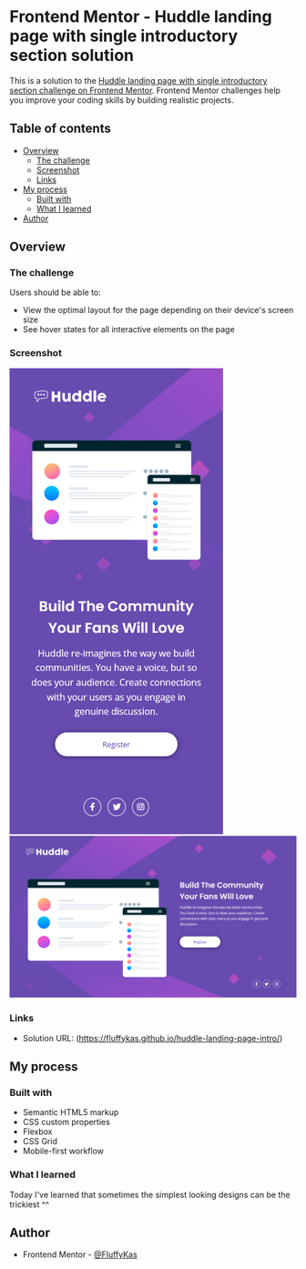 # Frontend Mentor - Huddle landing page with single introductory section solution

This is a solution to the [Huddle landing page with single introductory section challenge on Frontend Mentor](https://www.frontendmentor.io/challenges/huddle-landing-page-with-a-single-introductory-section-B_2Wvxgi0). Frontend Mentor challenges help you improve your coding skills by building realistic projects. 

## Table of contents

- [Overview](#overview)
  - [The challenge](#the-challenge)
  - [Screenshot](#screenshot)
  - [Links](#links)
- [My process](#my-process)
  - [Built with](#built-with)
  - [What I learned](#what-i-learned)
- [Author](#author)

## Overview

### The challenge

Users should be able to:

- View the optimal layout for the page depending on their device's screen size
- See hover states for all interactive elements on the page

### Screenshot

![](./screenshots/huddle-landing-page-intro-mobile.png)
![](./screenshots/huddle-landing-page-intro-desktop.png)

### Links

- Solution URL: (https://fluffykas.github.io/huddle-landing-page-intro/)

## My process

### Built with

- Semantic HTML5 markup
- CSS custom properties
- Flexbox
- CSS Grid
- Mobile-first workflow

### What I learned

Today I've learned that sometimes the simplest looking designs can be the trickiest ^^

## Author

- Frontend Mentor - [@FluffyKas](https://www.frontendmentor.io/profile/FluffyKas)
